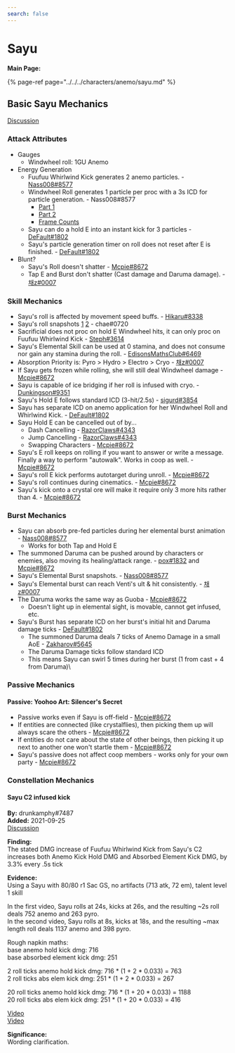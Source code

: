 ```yaml
---
search: false
---
```


# Sayu

**Main Page:**

{% page-ref page="../../../characters/anemo/sayu.md" %}

## Basic Sayu Mechanics

[Discussion](https://tickettool.xyz/direct?url=https://cdn.discordapp.com/attachments/873816131952070666/878384038103097364/transcript-sayu-basic-mechanics.html)

### Attack Attributes

* Gauges
  * Windwheel roll: 1GU Anemo
* Energy Generation
  * Fuufuu Whirlwind Kick generates 2 anemo particles. - [Nass008#8577](https://youtu.be/mu5q-BSjOQQ)
  * Windwheel Roll generates 1 particle per proc with a 3s ICD for particle generation. - Nass008#8577
    * [Part 1](https://youtu.be/QF9skUTnJmY)
    * [Part 2](https://youtu.be/vrk5D-6fCME)
    * [Frame Counts](https://imgur.com/PKGxrTT)
  * Sayu can do a hold E into an instant kick for 3 particles - [DeFault#1802](https://youtu.be/rlztgVXikw4)
  * Sayu's particle generation timer on roll does not reset after E is finished. - [DeFault#1802](https://youtu.be/H15YvXdoPB4)
* Blunt?
  * Sayu's Roll doesn't shatter - [Mcpie#8672](https://youtu.be/HawcofVHV6I)
  * Tap E and Burst don't shatter (Cast damage and Daruma damage). - [채z#0007](https://youtu.be/p4LjYgzw74Q)

### Skill Mechanics

* Sayu's roll is affected by movement speed buffs. - [Hikaru#8338](https://youtu.be/zlPtLamzvVg)  
* Sayu's roll snapshots [1](https://youtu.be/fM_7247lDqk) [2](https://youtu.be/XrN4D5es3-g) - chae#0720  
* Sacrificial does not proc on hold E Windwheel hits, it can only proc on Fuufuu Whirlwind Kick - [Steph#3614](https://www.youtube.com/watch?v=A_QoytoKyZw)
* Sayu's Elemental Skill can be used at 0 stamina, and does not consume nor gain any stamina during the roll. - [EdisonsMathsClub#6469](https://www.youtube.com/watch?v=EboCmsXMfIo&feature=youtu.be)
* Absorption Priority is: Pyro > Hydro > Electro > Cryo - [채z#0007](https://youtu.be/E8hTyByWYF0)
* If Sayu gets frozen while rolling, she will still deal Windwheel damage - [Mcpie#8672](https://youtu.be/HawcofVHV6I)
* Sayu is capable of ice bridging if her roll is infused with cryo. - [Dunkingson#9351](https://imgur.com/a/gUFyt8Y) 
* Sayu's Hold E follows standard ICD (3-hit/2.5s) - [sigurd#3854](https://youtu.be/ko1xQoItN30)
* Sayu has separate ICD on anemo application for her Windwheel Roll and Whirlwind Kick. - [DeFault#1802](https://youtu.be/ssYgLkdNzq8)
* Sayu Hold E can be cancelled out of by...
  * Dash Cancelling - [RazorClaws#4343](https://www.youtube.com/watch?v=vwKnua1AOCI)
  * Jump Cancelling - [RazorClaws#4343](https://www.youtube.com/watch?v=NWDobcF8vpg)
  * Swapping Characters - [Mcpie#8672](https://i.imgur.com/SUEmTnj.mp4)  
* Sayu's E roll keeps on rolling if you want to answer or write a message. Finally a way to perform "autowalk". Works in coop as well. - [Mcpie#8672](https://i.imgur.com/bbliYsk.mp4)  
* Sayu's roll E kick performs autotarget during unroll. - [Mcpie#8672](https://i.imgur.com/AmJdNSP.mp4)  
* Sayu's roll continues during cinematics. - [Mcpie#8672](https://i.imgur.com/GH6nirt.mp4)  
* Sayu's kick onto a crystal ore will make it require only 3 more hits rather than 4. - [Mcpie#8672](https://i.imgur.com/1OqLOWP.mp4)  

### Burst Mechanics

* Sayu can absorb pre-fed particles during her elemental burst animation - [Nass008#8577](https://youtu.be/bdHedirf9VA)
  * Works for both Tap and Hold E
* The summoned Daruma can be pushed around by characters or enemies, also moving its healing/attack range. - [pox#1832](https://www.youtube.com/watch?v=xwFdbiW44Us) and [Mcpie#8672](https://youtu.be/V2C8a2WLugk)
* Sayu's Elemental Burst snapshots. - [Nass008#8577](https://youtu.be/rK3JGXBc-eo)
* Sayu's Elemental burst can reach Venti's ult & hit consistently. - [채z#0007](https://imgur.com/a/QPWqZbh)
* The Daruma works the same way as Guoba - [Mcpie#8672](https://i.imgur.com/UweRgyV.mp4)
  * Doesn't light up in elemental sight, is movable, cannot get infused, etc.
* Sayu's Burst has separate ICD on her burst's initial hit and Daruma damage ticks - [DeFault#1802](https://youtu.be/KLy1f8aKkBg)
  * The summoned Daruma deals 7 ticks of Anemo Damage in a small AoE - [Zakharov#5645](https://imgur.com/a/wyIaelB)
  * The Daruma Damage ticks follow standard ICD
  * This means Sayu can swirl 5 times during her burst (1 from cast + 4 from Daruma)\

### Passive Mechanics

#### Passive: Yoohoo Art: Silencer's Secret

* Passive works even if Sayu is off-field - [Mcpie#8672](https://i.imgur.com/xUpatkg.mp4)
* If entities are connected (like crystalflies), then picking them up will always scare the others - [Mcpie#8672](https://i.imgur.com/wjFjETt.mp4)
* If entities do not care about the state of other beings, then picking it up next to another one won't startle them - [Mcpie#8672](https://i.imgur.com/xUpatkg.mp4)
* Sayu's passive does not affect coop members - works only for your own party - [Mcpie#8672](https://i.imgur.com/i41t4tD.mp4)

### Constellation Mechanics

#### Sayu C2 infused kick

**By:** drunkamphy#7487  
**Added:** 2021-09-25  
[Discussion](https://tickettool.xyz/direct?url=https://cdn.discordapp.com/attachments/881438570236235786/891207395609554995/transcript-sayu-ball-c2-infused-kick.html)

**Finding:**  
The stated DMG increase of Fuufuu Whirlwind Kick from Sayu's C2 increases both Anemo Kick Hold DMG and Absorbed Element Kick DMG, by 3.3% every .5s tick

**Evidence:**  
Using a Sayu with 80/80 r1 Sac GS, no artifacts (713 atk, 72 em), talent level 1 skill

In the first video, Sayu rolls at 24s, kicks at 26s, and the resulting ~2s roll deals 752 anemo and 263 pyro.  
In the second video, Sayu rolls at 8s, kicks at 18s, and the resulting ~max length roll deals 1137 anemo and 398 pyro.

Rough napkin maths:  
base anemo hold kick dmg: 716  
base absorbed element kick dmg: 251

2 roll ticks anemo hold kick dmg: 716 * (1 + 2 * 0.033) = 763  
2 roll ticks abs elem kick dmg: 251 * (1 + 2 * 0.033) = 267

20 roll ticks anemo hold kick dmg: 716 * (1 + 20 * 0.033) = 1188  
20 roll ticks abs elem kick dmg: 251 * (1 + 20 * 0.033) = 416

[Video](https://www.youtube.com/watch?v=EeB9czD78KQ)  
[Video](https://www.youtube.com/watch?v=-nyGLWR1pA0)

**Significance:**  
Wording clarification.
